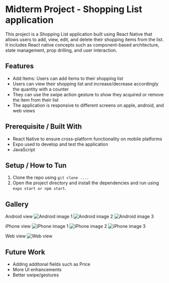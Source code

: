 # Midterm Project - Shopping List application

This project is a Shopping List application built using React Native that allows users to add, view, edit, and delete their shopping items from the list. It includes React native concepts such as component-based architecture, state management, prop drilling, and user interaction.

## Features

- Add Items: Users can add items to their shopping list
- Users can view their shopping list and increase/decrease accordingly the quantity with a counter
- They can use the swipe action gesture to show they acquired or remove the item from their list
- The application is responsive to different screens on apple, android, and web views

## Prerequisite / Built With

- React Native to ensure cross-platform functionality on mobile platforms
- Expo used to develop and test the application
- JavaScript

## Setup / How to Tun

1. Clone the repo using `git clone ...`.
2. Open the project directory and install the dependencies and run using `expo start or npm start`.

## Gallery

Android view
![Android image 1](./img/android1.jpg)
![Android image 2](./img/android2.jpg)
![Android image 3](./img/android3.jpg)

iPhone view
![iPhone image 1](./img/iphone1.jfif)
![iPhone image 2](./img/iphone2.jfif)
![iPhone image 3](./img/iphone3.jfif)

Web view
![Web view](./img/Web%20view.png)

## Future Work

- Adding additonal fields such as Price
- More UI enhancements
- Better swipe/gestures
